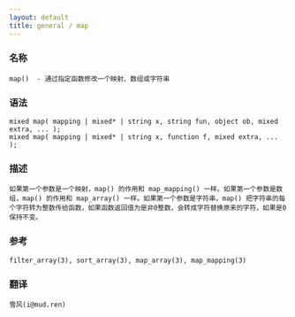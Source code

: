 ```yaml
---
layout: default
title: general / map
---
```


### 名称

    map()  - 通过指定函数修改一个映射、数组或字符串

### 语法

    mixed map( mapping | mixed* | string x, string fun, object ob, mixed extra, ... );
    mixed map( mapping | mixed* | string x, function f, mixed extra, ... );

### 描述

    如果第一个参数是一个映射，map() 的作用和 map_mapping() 一样。如果第一个参数是数组，map() 的作用和 map_array() 一样。如果第一个参数是字符串，map() 把字符串的每个字符转为整数传给函数，如果函数返回值为是非0整数，会转成字符替换原来的字符，如果是0保持不变。

### 参考

    filter_array(3), sort_array(3), map_array(3), map_mapping(3)

### 翻译 ###

    雪风(i@mud.ren)
